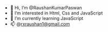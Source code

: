 - 👋 Hi, I’m @RaushanKumarPaswan
- 👀 I’m interested in Html, Css and JavaScript
- 🌱 I’m currently learning JavaScript
- 📫 @rxraushan1@gmail.com
  
<!---
Raushan/RaushanKumarPaswan is a ✨ special ✨ repository because its `README.md` (this file) appears on your GitHub profile.
You can click the Preview link to take a look at your changes.
--->
